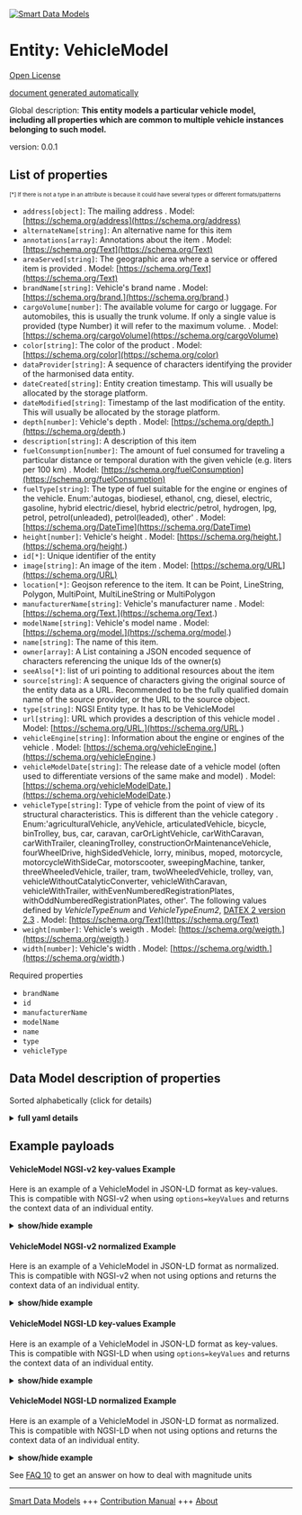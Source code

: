 <!-- 10-Header -->  
[![Smart Data Models](https://smartdatamodels.org/wp-content/uploads/2022/01/SmartDataModels_logo.png "Logo")](https://smartdatamodels.org)  
Entity: VehicleModel  
====================<!-- /10-Header -->  
<!-- 15-License -->  
[Open License](https://github.com/smart-data-models//dataModel.Transportation/blob/master/VehicleModel/LICENSE.md)  
[document generated automatically](https://docs.google.com/presentation/d/e/2PACX-1vTs-Ng5dIAwkg91oTTUdt8ua7woBXhPnwavZ0FxgR8BsAI_Ek3C5q97Nd94HS8KhP-r_quD4H0fgyt3/pub?start=false&loop=false&delayms=3000#slide=id.gb715ace035_0_60)  
<!-- /15-License -->  
<!-- 20-Description -->  
Global description: **This entity models a particular vehicle model, including all properties which are common to multiple vehicle instances belonging to such model.**  
version: 0.0.1  
<!-- /20-Description -->  
<!-- 30-PropertiesList -->  

## List of properties  

<sup><sub>[*] If there is not a type in an attribute is because it could have several types or different formats/patterns</sub></sup>  
- `address[object]`: The mailing address  . Model: [https://schema.org/address](https://schema.org/address)- `alternateName[string]`: An alternative name for this item  - `annotations[array]`: Annotations about the item  . Model: [https://schema.org/Text](https://schema.org/Text)- `areaServed[string]`: The geographic area where a service or offered item is provided  . Model: [https://schema.org/Text](https://schema.org/Text)- `brandName[string]`: Vehicle's brand name  . Model: [https://schema.org/brand.](https://schema.org/brand.)- `cargoVolume[number]`: The available volume for cargo or luggage. For automobiles, this is usually the trunk volume. If only a single value is provided (type Number) it will refer to the maximum volume.  . Model: [https://schema.org/cargoVolume](https://schema.org/cargoVolume)- `color[string]`: The color of the product  . Model: [https://schema.org/color](https://schema.org/color)- `dataProvider[string]`: A sequence of characters identifying the provider of the harmonised data entity.  - `dateCreated[string]`: Entity creation timestamp. This will usually be allocated by the storage platform.  - `dateModified[string]`: Timestamp of the last modification of the entity. This will usually be allocated by the storage platform.  - `depth[number]`: Vehicle's depth  . Model: [https://schema.org/depth.](https://schema.org/depth.)- `description[string]`: A description of this item  - `fuelConsumption[number]`: The amount of fuel consumed for traveling a particular distance or temporal duration with the given vehicle (e.g. liters per 100 km)  . Model: [https://schema.org/fuelConsumption](https://schema.org/fuelConsumption)- `fuelType[string]`: The type of fuel suitable for the engine or engines of the vehicle. Enum:'autogas, biodiesel, ethanol, cng, diesel, electric, gasoline, hybrid electric/diesel, hybrid electric/petrol, hydrogen, lpg, petrol, petrol(unleaded), petrol(leaded), other'  . Model: [https://schema.org/DateTime](https://schema.org/DateTime)- `height[number]`: Vehicle's height  . Model: [https://schema.org/height.](https://schema.org/height.)- `id[*]`: Unique identifier of the entity  - `image[string]`: An image of the item  . Model: [https://schema.org/URL](https://schema.org/URL)- `location[*]`: Geojson reference to the item. It can be Point, LineString, Polygon, MultiPoint, MultiLineString or MultiPolygon  - `manufacturerName[string]`: Vehicle's manufacturer name  . Model: [https://schema.org/Text.](https://schema.org/Text.)- `modelName[string]`: Vehicle's model name  . Model: [https://schema.org/model.](https://schema.org/model.)- `name[string]`: The name of this item.  - `owner[array]`: A List containing a JSON encoded sequence of characters referencing the unique Ids of the owner(s)  - `seeAlso[*]`: list of uri pointing to additional resources about the item  - `source[string]`: A sequence of characters giving the original source of the entity data as a URL. Recommended to be the fully qualified domain name of the source provider, or the URL to the source object.  - `type[string]`: NGSI Entity type. It has to be VehicleModel  - `url[string]`: URL which provides a description of this vehicle model  . Model: [https://schema.org/URL.](https://schema.org/URL.)- `vehicleEngine[string]`: Information about the engine or engines of the vehicle  . Model: [https://schema.org/vehicleEngine.](https://schema.org/vehicleEngine.)- `vehicleModelDate[string]`: The release date of a vehicle model (often used to differentiate versions of the same make and model)  . Model: [https://schema.org/vehicleModelDate.](https://schema.org/vehicleModelDate.)- `vehicleType[string]`: Type of vehicle from the point of view of its structural characteristics. This is different than the vehicle category . Enum:'agriculturalVehicle, anyVehicle, articulatedVehicle, bicycle, binTrolley, bus, car, caravan, carOrLightVehicle, carWithCaravan, carWithTrailer, cleaningTrolley, constructionOrMaintenanceVehicle, fourWheelDrive, highSidedVehicle, lorry, minibus, moped, motorcycle, motorcycleWithSideCar, motorscooter, sweepingMachine, tanker, threeWheeledVehicle, trailer, tram, twoWheeledVehicle, trolley, van, vehicleWithoutCatalyticConverter, vehicleWithCaravan, vehicleWithTrailer, withEvenNumberedRegistrationPlates, withOddNumberedRegistrationPlates, other'. The following values defined by _VehicleTypeEnum_ and _VehicleTypeEnum2_, [DATEX 2 version 2.3](http://d2docs.ndwcloud.nu/_static/umlmodel/v2.3/index.htm)  . Model: [https://schema.org/Text](https://schema.org/Text)- `weight[number]`: Vehicle's weigth  . Model: [https://schema.org/weigth.](https://schema.org/weigth.)- `width[number]`: Vehicle's width  . Model: [https://schema.org/width.](https://schema.org/width.)<!-- /30-PropertiesList -->  
<!-- 35-RequiredProperties -->  
Required properties  
- `brandName`  - `id`  - `manufacturerName`  - `modelName`  - `name`  - `type`  - `vehicleType`  <!-- /35-RequiredProperties -->  
<!-- 40-RequiredProperties -->  
<!-- /40-RequiredProperties -->  
<!-- 50-DataModelHeader -->  
## Data Model description of properties  
Sorted alphabetically (click for details)  
<!-- /50-DataModelHeader -->  
<!-- 60-ModelYaml -->  
<details><summary><strong>full yaml details</strong></summary>    
```yaml  
VehicleModel:    
  description: 'This entity models a particular vehicle model, including all properties which are common to multiple vehicle instances belonging to such model.'    
  properties:    
    address:    
      description: 'The mailing address'    
      properties:    
        addressCountry:    
          description: 'Property. The country. For example, Spain. Model:''https://schema.org/addressCountry'''    
          type: string    
        addressLocality:    
          description: 'Property. The locality in which the street address is, and which is in the region. Model:''https://schema.org/addressLocality'''    
          type: string    
        addressRegion:    
          description: 'Property. The region in which the locality is, and which is in the country. Model:''https://schema.org/addressRegion'''    
          type: string    
        postOfficeBoxNumber:    
          description: 'Property. The post office box number for PO box addresses. For example, 03578. Model:''https://schema.org/postOfficeBoxNumber'''    
          type: string    
        postalCode:    
          description: 'Property. The postal code. For example, 24004. Model:''https://schema.org/https://schema.org/postalCode'''    
          type: string    
        streetAddress:    
          description: 'Property. The street address. Model:''https://schema.org/streetAddress'''    
          type: string    
      type: object    
      x-ngsi:    
        model: https://schema.org/address    
        type: Property    
    alternateName:    
      description: 'An alternative name for this item'    
      type: string    
      x-ngsi:    
        type: Property    
    annotations:    
      description: 'Annotations about the item'    
      items:    
        type: string    
      type: array    
      x-ngsi:    
        model: https://schema.org/Text    
        type: Property    
    areaServed:    
      description: 'The geographic area where a service or offered item is provided'    
      type: string    
      x-ngsi:    
        model: https://schema.org/Text    
        type: Property    
    brandName:    
      description: 'Vehicle''s brand name'    
      type: string    
      x-ngsi:    
        model: https://schema.org/brand.    
        type: Property    
    cargoVolume:    
      description: 'The available volume for cargo or luggage. For automobiles, this is usually the trunk volume. If only a single value is provided (type Number) it will refer to the maximum volume.'    
      minimum: 0    
      type: number    
      x-ngsi:    
        model: https://schema.org/cargoVolume    
        type: Property    
        units: Liters    
    color:    
      description: 'The color of the product'    
      type: string    
      x-ngsi:    
        model: https://schema.org/color    
        type: Property    
    dataProvider:    
      description: 'A sequence of characters identifying the provider of the harmonised data entity.'    
      type: string    
      x-ngsi:    
        type: Property    
    dateCreated:    
      description: 'Entity creation timestamp. This will usually be allocated by the storage platform.'    
      format: date-time    
      type: string    
      x-ngsi:    
        type: Property    
    dateModified:    
      description: 'Timestamp of the last modification of the entity. This will usually be allocated by the storage platform.'    
      format: date-time    
      type: string    
      x-ngsi:    
        type: Property    
    depth:    
      description: 'Vehicle''s depth'    
      minimum: 0    
      type: number    
      x-ngsi:    
        model: https://schema.org/depth.    
        type: Property    
    description:    
      description: 'A description of this item'    
      type: string    
      x-ngsi:    
        type: Property    
    fuelConsumption:    
      description: 'The amount of fuel consumed for traveling a particular distance or temporal duration with the given vehicle (e.g. liters per 100 km)'    
      minimum: 0    
      type: number    
      x-ngsi:    
        model: https://schema.org/fuelConsumption    
        type: Property    
        units: 'liters per 100 kilometer'    
    fuelType:    
      description: 'The type of fuel suitable for the engine or engines of the vehicle. Enum:''autogas, biodiesel, ethanol, cng, diesel, electric, gasoline, hybrid electric/diesel, hybrid electric/petrol, hydrogen, lpg, petrol, petrol(unleaded), petrol(leaded), other'''    
      enum:    
        - autogas    
        - biodiesel    
        - cng    
        - diesel    
        - electric    
        - ethanol    
        - gasoline    
        - hybrid_electric_diesel    
        - hybrid_electric_petrol    
        - hydrogen    
        - lpg    
        - petrol    
        - petrol(unleaded)    
        - petrol(leaded)    
        - other    
      type: string    
      x-ngsi:    
        model: https://schema.org/DateTime    
        type: Property    
    height:    
      description: 'Vehicle''s height'    
      minimum: 0    
      type: number    
      x-ngsi:    
        model: https://schema.org/height.    
        type: Property    
    id:    
      anyOf: &vehiclemodel_-_properties_-_owner_-_items_-_anyof    
        - description: 'Property. Identifier format of any NGSI entity'    
          maxLength: 256    
          minLength: 1    
          pattern: ^[\w\-\.\{\}\$\+\*\[\]`|~^@!,:\\]+$    
          type: string    
        - description: 'Property. Identifier format of any NGSI entity'    
          format: uri    
          type: string    
      description: 'Unique identifier of the entity'    
      x-ngsi:    
        type: Property    
    image:    
      description: 'An image of the item'    
      format: uri    
      type: string    
      x-ngsi:    
        model: https://schema.org/URL    
        type: Property    
    location:    
      description: 'Geojson reference to the item. It can be Point, LineString, Polygon, MultiPoint, MultiLineString or MultiPolygon'    
      oneOf:    
        - description: 'GeoProperty. Geojson reference to the item. Point'    
          properties:    
            bbox:    
              items:    
                type: number    
              minItems: 4    
              type: array    
            coordinates:    
              items:    
                type: number    
              minItems: 2    
              type: array    
            type:    
              enum:    
                - Point    
              type: string    
          required:    
            - type    
            - coordinates    
          title: 'GeoJSON Point'    
          type: object    
        - description: 'GeoProperty. Geojson reference to the item. LineString'    
          properties:    
            bbox:    
              items:    
                type: number    
              minItems: 4    
              type: array    
            coordinates:    
              items:    
                items:    
                  type: number    
                minItems: 2    
                type: array    
              minItems: 2    
              type: array    
            type:    
              enum:    
                - LineString    
              type: string    
          required:    
            - type    
            - coordinates    
          title: 'GeoJSON LineString'    
          type: object    
        - description: 'GeoProperty. Geojson reference to the item. Polygon'    
          properties:    
            bbox:    
              items:    
                type: number    
              minItems: 4    
              type: array    
            coordinates:    
              items:    
                items:    
                  items:    
                    type: number    
                  minItems: 2    
                  type: array    
                minItems: 4    
                type: array    
              type: array    
            type:    
              enum:    
                - Polygon    
              type: string    
          required:    
            - type    
            - coordinates    
          title: 'GeoJSON Polygon'    
          type: object    
        - description: 'GeoProperty. Geojson reference to the item. MultiPoint'    
          properties:    
            bbox:    
              items:    
                type: number    
              minItems: 4    
              type: array    
            coordinates:    
              items:    
                items:    
                  type: number    
                minItems: 2    
                type: array    
              type: array    
            type:    
              enum:    
                - MultiPoint    
              type: string    
          required:    
            - type    
            - coordinates    
          title: 'GeoJSON MultiPoint'    
          type: object    
        - description: 'GeoProperty. Geojson reference to the item. MultiLineString'    
          properties:    
            bbox:    
              items:    
                type: number    
              minItems: 4    
              type: array    
            coordinates:    
              items:    
                items:    
                  items:    
                    type: number    
                  minItems: 2    
                  type: array    
                minItems: 2    
                type: array    
              type: array    
            type:    
              enum:    
                - MultiLineString    
              type: string    
          required:    
            - type    
            - coordinates    
          title: 'GeoJSON MultiLineString'    
          type: object    
        - description: 'GeoProperty. Geojson reference to the item. MultiLineString'    
          properties:    
            bbox:    
              items:    
                type: number    
              minItems: 4    
              type: array    
            coordinates:    
              items:    
                items:    
                  items:    
                    items:    
                      type: number    
                    minItems: 2    
                    type: array    
                  minItems: 4    
                  type: array    
                type: array    
              type: array    
            type:    
              enum:    
                - MultiPolygon    
              type: string    
          required:    
            - type    
            - coordinates    
          title: 'GeoJSON MultiPolygon'    
          type: object    
      x-ngsi:    
        type: GeoProperty    
    manufacturerName:    
      description: 'Vehicle''s manufacturer name'    
      type: string    
      x-ngsi:    
        model: https://schema.org/Text.    
        type: Property    
    modelName:    
      description: 'Vehicle''s model name'    
      type: string    
      x-ngsi:    
        model: https://schema.org/model.    
        type: Property    
    name:    
      description: 'The name of this item.'    
      type: string    
      x-ngsi:    
        type: Property    
    owner:    
      description: 'A List containing a JSON encoded sequence of characters referencing the unique Ids of the owner(s)'    
      items:    
        anyOf: *vehiclemodel_-_properties_-_owner_-_items_-_anyof    
        description: 'Property. Unique identifier of the entity'    
      type: array    
      x-ngsi:    
        type: Property    
    seeAlso:    
      description: 'list of uri pointing to additional resources about the item'    
      oneOf:    
        - items:    
            format: uri    
            type: string    
          minItems: 1    
          type: array    
        - format: uri    
          type: string    
      x-ngsi:    
        type: Property    
    source:    
      description: 'A sequence of characters giving the original source of the entity data as a URL. Recommended to be the fully qualified domain name of the source provider, or the URL to the source object.'    
      type: string    
      x-ngsi:    
        type: Property    
    type:    
      description: 'NGSI Entity type. It has to be VehicleModel'    
      enum:    
        - VehicleModel    
      type: string    
      x-ngsi:    
        type: Property    
    url:    
      description: 'URL which provides a description of this vehicle model'    
      format: uri    
      type: string    
      x-ngsi:    
        model: https://schema.org/URL.    
        type: Property    
    vehicleEngine:    
      description: 'Information about the engine or engines of the vehicle'    
      type: string    
      x-ngsi:    
        model: https://schema.org/vehicleEngine.    
        type: Property    
    vehicleModelDate:    
      description: 'The release date of a vehicle model (often used to differentiate versions of the same make and model)'    
      format: date-time    
      type: string    
      x-ngsi:    
        model: https://schema.org/vehicleModelDate.    
        type: Property    
    vehicleType:    
      description: 'Type of vehicle from the point of view of its structural characteristics. This is different than the vehicle category . Enum:''agriculturalVehicle, anyVehicle, articulatedVehicle, bicycle, binTrolley, bus, car, caravan, carOrLightVehicle, carWithCaravan, carWithTrailer, cleaningTrolley, constructionOrMaintenanceVehicle, fourWheelDrive, highSidedVehicle, lorry, minibus, moped, motorcycle, motorcycleWithSideCar, motorscooter, sweepingMachine, tanker, threeWheeledVehicle, trailer, tram, twoWheeledVehicle, trolley, van, vehicleWithoutCatalyticConverter, vehicleWithCaravan, vehicleWithTrailer, withEvenNumberedRegistrationPlates, withOddNumberedRegistrationPlates, other''. The following values defined by _VehicleTypeEnum_ and _VehicleTypeEnum2_, [DATEX 2 version 2.3](http://d2docs.ndwcloud.nu/_static/umlmodel/v2.3/index.htm)'    
      enum:    
        - agriculturalVehicle    
        - bicycle    
        - binTrolley    
        - bus    
        - car    
        - caravan    
        - carWithCaravan    
        - carWithTrailer    
        - cleaningTrolley    
        - constructionOrMaintenanceVehicle    
        - lorry    
        - minibus    
        - moped    
        - motorcycle    
        - motorcycleWithSideCar    
        - motorscooter    
        - sweepingMachine    
        - tanker    
        - trailer    
        - tram    
        - van    
        - trolley    
      type: string    
      x-ngsi:    
        model: https://schema.org/Text    
        type: Property    
    weight:    
      description: 'Vehicle''s weigth'    
      minimum: 0    
      type: number    
      x-ngsi:    
        model: https://schema.org/weigth.    
        type: Property    
    width:    
      description: 'Vehicle''s width'    
      minimum: 0    
      type: number    
      x-ngsi:    
        model: https://schema.org/width.    
        type: Property    
  required:    
    - id    
    - name    
    - type    
    - vehicleType    
    - brandName    
    - modelName    
    - manufacturerName    
  type: object    
  x-derived-from: ""    
  x-disclaimer: 'Redistribution and use in source and binary forms, with or without modification, are permitted  provided that the license conditions are met. Copyleft (c) 2021 Contributors to Smart Data Models Program'    
  x-license-url: https://github.com/smart-data-models/dataModel.Transportation/blob/master/VehicleModel/LICENSE.md    
  x-model-schema: https://smart-data-models.github.io/dataModel.Transportation/VehicleModel/schema.json    
  x-model-tags: ""    
  x-version: 0.0.1    
```  
</details>    
<!-- /60-ModelYaml -->  
<!-- 70-MiddleNotes -->  
<!-- /70-MiddleNotes -->  
<!-- 80-Examples -->  
## Example payloads    
#### VehicleModel NGSI-v2 key-values Example    
Here is an example of a VehicleModel in JSON-LD format as key-values. This is compatible with NGSI-v2 when  using `options=keyValues` and returns the context data of an individual entity.  
<details><summary><strong>show/hide example</strong></summary>    
```json  
{  
      "id": "vehiclemodel:econic",  
      "type": "VehicleModel",  
      "name": "MBenz-Econic2014",  
      "brandName": "Mercedes Benz",  
      "modelName": "Econic",  
      "manufacturerName": "Daimler",  
      "vehicleType": "lorry",  
      "cargoVolume": 1000,  
      "fuelType": "diesel"  
}  
```  
</details>  
#### VehicleModel NGSI-v2 normalized Example    
Here is an example of a VehicleModel in JSON-LD format as normalized. This is compatible with NGSI-v2 when not using options and returns the context data of an individual entity.  
<details><summary><strong>show/hide example</strong></summary>    
```json  
{  
    "id": "vehiclemodel:econic",  
    "type": "VehicleModel",  
    "name": {  
        "value": "MBenz-Econic2014"  
    },  
    "cargoVolume": {  
        "value": 1000  
    },   
    "modelName": {  
        "value": "Econic"  
    },   
    "brandName": {  
        "value": "Mercedes Benz"  
    },  
    "manufacturerName": {  
        "value": "Daimler"  
    },   
    "fuelType": {  
        "value": "diesel"  
    },   
    "vehicleType": {  
        "value": "lorry"  
    }  
}  
```  
</details>  
#### VehicleModel NGSI-LD key-values Example    
Here is an example of a VehicleModel in JSON-LD format as key-values. This is compatible with NGSI-LD when  using `options=keyValues` and returns the context data of an individual entity.  
<details><summary><strong>show/hide example</strong></summary>    
```json  
{  
    "id": "urn:ngsi-ld:VehicleModel:vehiclemodel:econic",  
    "type": "VehicleModel",  
    "brandName": {  
        "type": "Property",  
        "value": "Mercedes Benz"  
    },  
    "cargoVolume": {  
        "type": "Property",  
        "value": 1000  
    },  
    "fuelType": {  
        "type": "Property",  
        "value": "diesel"  
    },  
    "manufacturerName": {  
        "type": "Property",  
        "value": "Daimler"  
    },  
    "modelName": {  
        "type": "Property",  
        "value": "Econic"  
    },  
    "name": {  
        "type": "Property",  
        "value": "MBenz-Econic2014"  
    },  
    "vehicleType": {  
        "type": "Property",  
        "value": "lorry"  
    },  
    "@context": [  
        "https://uri.etsi.org/ngsi-ld/v1/ngsi-ld-core-context.jsonld",  
        "https://raw.githubusercontent.com/smart-data-models/dataModel.Transportation/master/context.jsonld"  
    ]  
}  
```  
</details>  
#### VehicleModel NGSI-LD normalized Example    
Here is an example of a VehicleModel in JSON-LD format as normalized. This is compatible with NGSI-LD when not using options and returns the context data of an individual entity.  
<details><summary><strong>show/hide example</strong></summary>    
```json  
{  
    "id": "urn:ngsi-ld:VehicleModel:vehiclemodel:econic",  
    "type": "VehicleModel",  
    "brandName": "Mercedes Benz",  
    "cargoVolume": 1000,  
    "fuelType": "diesel",  
    "manufacturerName": "Daimler",  
    "modelName": "Econic",  
    "name": "MBenz-Econic2014",  
    "vehicleType": "lorry",  
    "@context": [  
        "https://uri.etsi.org/ngsi-ld/v1/ngsi-ld-core-context.jsonld",  
        "https://raw.githubusercontent.com/smart-data-models/dataModel.Transportation/master/context.jsonld"  
    ]  
}  
```  
</details><!-- /80-Examples -->  
<!-- 90-FooterNotes -->  
<!-- /90-FooterNotes -->  
<!-- 95-Units -->  
See [FAQ 10](https://smartdatamodels.org/index.php/faqs/) to get an answer on how to deal with magnitude units  
<!-- /95-Units -->  
<!-- 97-LastFooter -->  
---  
[Smart Data Models](https://smartdatamodels.org) +++ [Contribution Manual](https://bit.ly/contribution_manual) +++ [About](https://bit.ly/Introduction_SDM)<!-- /97-LastFooter -->  
